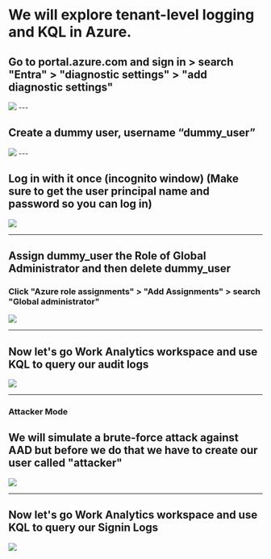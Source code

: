 # We will explore tenant-level logging and KQL in Azure.

## Go to portal.azure.com and sign in > search "Entra" > "diagnostic settings" > "add diagnostic settings" 

<img src="https://github.com/VanessaMancia/Intra-AD-KQL/assets/112146207/9a39cf56-28c2-4f1c-ac92-58fe09d641c4.png">
---

## Create a dummy user, username “dummy_user” 

<img src="https://github.com/VanessaMancia/Intra-AD-KQL/assets/112146207/98722675-7039-4444-a699-c0ad0c4ec6d5.png">
---

## Log in with it once (incognito window) (Make sure to get the user principal name and password so you can log in) 

<img src="https://github.com/VanessaMancia/Intra-AD-KQL/assets/112146207/a7cb9410-30ca-4597-b502-278dd8b5571c.png">

---

## Assign dummy_user the Role of Global Administrator and then delete dummy_user
### Click "Azure role assignments" > "Add Assignments" > search "Global administrator" 

<img src="https://github.com/VanessaMancia/Intra-AD-KQL/assets/112146207/b1923c9e-df50-4637-94dc-fe0ac56f2ee2.png">

---

## Now let's go Work Analytics workspace and use KQL to query our audit logs 

<img src="https://github.com/VanessaMancia/Intra-AD-KQL/assets/112146207/a4dda522-81c3-4951-95ff-3db723123f11.png">

---

### Attacker Mode 

## We will simulate a brute-force attack against AAD but before we do that we have to create our user called "attacker" 

<img src="https://github.com/VanessaMancia/Intra-AD-KQL/assets/112146207/7c0e5b5c-9f39-4b2c-8407-519fc83368c4.png">

---

## Now let's go Work Analytics workspace and use KQL to query our Signin Logs 

<img src="https://github.com/VanessaMancia/Intra-AD-KQL/assets/112146207/234baf0d-cc65-44c5-8d2a-7b006f4fabf7.png">


